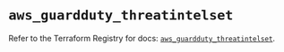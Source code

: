 # `aws_guardduty_threatintelset`

Refer to the Terraform Registry for docs: [`aws_guardduty_threatintelset`](https://registry.terraform.io/providers/hashicorp/aws/6.8.0/docs/resources/guardduty_threatintelset).

